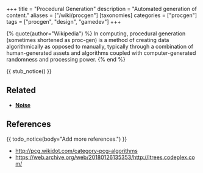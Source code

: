+++
title = "Procedural Generation"
description = "Automated generation of content."
aliases = ["/wiki/procgen"]
[taxonomies]
categories = ["procgen"]
tags = ["procgen", "design", "gamedev"]
+++

{% quote(author="Wikipedia") %} In computing, procedural generation (sometimes shortened as proc-gen) is a method of creating data algorithmically as opposed to manually, typically through a combination of human-generated assets and algorithms coupled with computer-generated randomness and processing power. {% end %}

{{ stub_notice() }}

## Related

- [**Noise**](/wiki/noise)

## References

{{ todo_notice(body="Add more references.") }}

- <http://pcg.wikidot.com/category-pcg-algorithms>
- <https://web.archive.org/web/20180126135353/http://ltrees.codeplex.com/>
